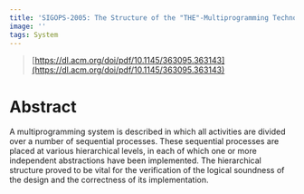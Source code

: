 ```yaml
---
title: 'SIGOPS-2005: The Structure of the "THE"-Multiprogramming Technological University, Eindhoven, The Netherlands System '
image: ''
tags: System
---
```


<!--more-->
> [https://dl.acm.org/doi/pdf/10.1145/363095.363143](https://dl.acm.org/doi/pdf/10.1145/363095.363143)

# Abstract
A multiprogramming system is described in which all activities are divided over a number of sequential processes.  These sequential processes are placed at various hierarchical levels, in each of which one or more independent abstractions have been implemented. The hierarchical structure proved to be vital for the verification of the logical soundness of the design and the correctness of its implementation.

